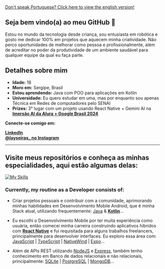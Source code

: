 <a href="https://github.com/laysaalves/laysaalves/blob/main/README.md">Don't speak Portuguese? Click here to view the english version!</a>

## Seja bem vindo(a) ao meu GitHub 🧡

<p>Estou no mundo da tecnologia desde criança, sou entusiasta em robótica e gosto me dedicar 100% em projetos que aquecem minha criatividade. Não perco oportunidades de melhorar como pessoa e profissionalmente, além de acreditar no poder da produtividade de um ambiente saudável para qualquer equipe da qual eu faça parte.</p>

## Detalhes sobre mim

* **Idade:** 18
* **Moro em:** Sergipe, Brasil
* **Estou aprendendo:** Java com POO para aplicações em Kotlin
* **Universidade:** Eu quero estudar em uma, mas por enquanto sou apenas Técnica em Redes de computadores pelo SENAI
* **Prizes:** 3° lugar com um projeto usando React Native + Gemini AI na **[Imersão AI da Alura + Google Brasil 2024](https://www.alura.com.br/artigos/top5-projetos-imersao-ia)**

**Conecte-se comigo em:**

**[LinkedIn](https://www.linkedin.com/in/laysaalves/)** <br />
**[@layseiras_  no Instagram](https://instagram.com/layseiras_)** <br />

---
## Visite meus repositórios e conheça as minhas especialidades, aqui estão algumas delas:

[![My Skills](https://skillicons.dev/icons?i=java,kotlin,androidstudio,react,ts,javascript,tailwind,nodejs,postgresql,mysql,express,sqlite,prisma,mongodb)](https://skillicons.dev)

### Currently, my routine as a Developer consists of:

- Criar projetos pessoais e contribuir com a comunidade, aprimorando minhas habilidades em  Desenvolvimento Mobile Android, que é minha Stack atual, utilizando frequentemente: [Java](https://www.oracle.com/br/java/technologies/downloads/) & **[Kotlin](https://kotlinlang.org/)**...

- Eu escolhi o Desenvolvimento Mobile por ter muita experiência como usuária, então comecei minha carreira construindo aplicativos híbridos com **[React Native](https://reactnative.dev/)** e fui requisitada para alguns trabalhos freelancers, principalmente para desenvolver interfaces. Eu exploro essa área com: [JavaScript](https://developer.mozilla.org/en-US/docs/Web/JavaScript) | [TypeScript](https://www.typescriptlang.org/) | [NativeWind](https://www.nativewind.dev/) | [Expo](https://expo.dev/)...

- Além de APIs REST utilizando [NodeJS](https://nodejs.org/docs/latest/api/) e [Express](https://expressjs.com/pt-br/), também tenho conhecimento em Banco de dados relacionais e não relacionais, principalmente: [SQLite](https://www.sqlite.org/) | [PostgreSQL](https://www.postgresql.org/) | [MongoDB](https://www.mongodb.com/docs/)...
